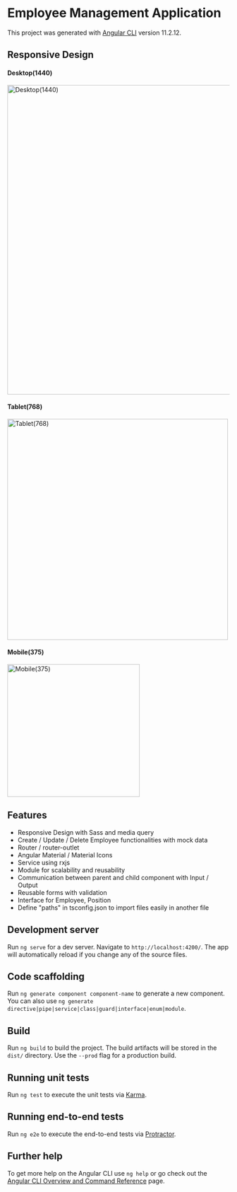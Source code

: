 # Employee Management Application

This project was generated with [Angular CLI](https://github.com/angular/angular-cli) version 11.2.12.

## Responsive Design

#### Desktop(1440)
<img src="https://user-images.githubusercontent.com/15355357/117558384-ee7a6800-b04a-11eb-9341-5ca287ce1393.png" width="700" alt="Desktop(1440)">

#### Tablet(768)
<img src="https://user-images.githubusercontent.com/15355357/117558387-f1755880-b04a-11eb-953e-411c83ff1ebf.png" width="500" alt="Tablet(768)">

#### Mobile(375)
<img src="https://user-images.githubusercontent.com/15355357/117558389-f33f1c00-b04a-11eb-95a5-03bbe56d22cd.png" width="300" alt="Mobile(375)">

## Features
- Responsive Design with Sass and media query
- Create / Update / Delete Employee functionalities with mock data
- Router / router-outlet
- Angular Material / Material Icons
- Service using rxjs
- Module for scalability and reusability
- Communication between parent and child component with Input / Output
- Reusable forms with validation
- Interface for Employee, Position
- Define "paths" in tsconfig.json to import files easily in another file

## Development server

Run `ng serve` for a dev server. Navigate to `http://localhost:4200/`. The app will automatically reload if you change any of the source files.

## Code scaffolding

Run `ng generate component component-name` to generate a new component. You can also use `ng generate directive|pipe|service|class|guard|interface|enum|module`.

## Build

Run `ng build` to build the project. The build artifacts will be stored in the `dist/` directory. Use the `--prod` flag for a production build.

## Running unit tests

Run `ng test` to execute the unit tests via [Karma](https://karma-runner.github.io).

## Running end-to-end tests

Run `ng e2e` to execute the end-to-end tests via [Protractor](http://www.protractortest.org/).

## Further help

To get more help on the Angular CLI use `ng help` or go check out the [Angular CLI Overview and Command Reference](https://angular.io/cli) page.
